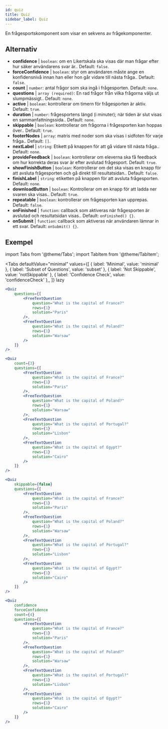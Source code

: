 ```yaml
---
id: quiz 
title: Quiz
sidebar_label: Quiz
---
```


En frågesportskomponent som visar en sekvens av frågekomponenter.

## Alternativ

* __confidence__ | `boolean`: om en Likertskala ska visas där man frågar efter hur säker användarens svar är.. Default: `false`.
* __forceConfidence__ | `boolean`: styr om användaren måste ange en konfidensnivå innan han eller hon går vidare till nästa fråga.. Default: `false`.
* __count__ | `number`: antal frågor som ska ingå i frågesporten. Default: `none`.
* __questions__ | `array (required)`: En rad frågor från vilka frågorna väljs ut slumpmässigt.. Default: `none`.
* __active__ | `boolean`: kontrollerar om timern för frågesporten är aktiv. Default: `true`.
* __duration__ | `number`: frågesportens längd (i minuter); när tiden är slut visas en sammanfattningssida.. Default: `none`.
* __skippable__ | `boolean`: kontrollerar om frågorna i frågesporten kan hoppas över.. Default: `true`.
* __footerNodes__ | `array`: matris med noder som ska visas i sidfoten för varje fråga.. Default: `[]`.
* __nextLabel__ | `string`: Etikett på knappen för att gå vidare till nästa fråga.. Default: `none`.
* __provideFeedback__ | `boolean`: kontrollerar om eleverna ska få feedback om hur korrekta deras svar är efter avslutad frågesport. Default: `true`.
* __showFinishButton__ | `boolean`: Kontrollerar om det ska visas en knapp för att avsluta frågesporten och gå direkt till resultatsidan.. Default: `false`.
* __finishLabel__ | `string`: etiketten på knappen för att avsluta frågesporten. Default: `none`.
* __downloadButton__ | `boolean`: Kontrollerar om en knapp för att ladda ner svaren ska visas.. Default: `true`.
* __repeatable__ | `boolean`: kontrollerar om frågesporten kan upprepas. Default: `false`.
* __onFinished__ | `function`: callback som aktiveras när frågesporten är avslutad och resultatsidan visas.. Default: `onFinished() {}`.
* __onSubmit__ | `function`: callback som aktiveras när användaren lämnar in ett svar. Default: `onSubmit() {}`.


## Exempel

import Tabs from '@theme/Tabs';
import TabItem from '@theme/TabItem';

<Tabs
    defaultValue="minimal"
    values={[
        { label: 'Minimal', value: 'minimal' },
        { label: 'Subset of Questions', value: 'subset' },
        { label: 'Not Skippable', value: 'notSkippable' },
        { label: 'Confidence Check', value: 'confidenceCheck' },,
    ]}
    lazy
>

<TabItem value="minimal">

```jsx live
<Quiz
    questions={[
        <FreeTextQuestion 
            question="What is the capital of France?" 
            rows={1} 
            solution="Paris" 
        />,
        <FreeTextQuestion 
            question="What is the capital of Poland?" 
            rows={1} 
            solution="Warsaw" 
        />
    ]}
/>
```
</TabItem>

<TabItem value="subset">

```jsx live
<Quiz
    count={3}
    questions={[
        <FreeTextQuestion 
            question="What is the capital of France?" 
            rows={1} 
            solution="Paris" 
        />,
        <FreeTextQuestion 
            question="What is the capital of Poland?" 
            rows={1} 
            solution="Warsaw" 
        />,
        <FreeTextQuestion 
            question="What is the capital of Portugal?" 
            rows={1} 
            solution="Lisbon" 
        />,     
        <FreeTextQuestion 
            question="What is the capital of Egypt?" 
            rows={1} 
            solution="Cairo" 
        />
    ]}
/>
```
</TabItem>

<TabItem value="notSkippable" >

```jsx live
<Quiz
    skippable={false}
    questions={[
        <FreeTextQuestion 
            question="What is the capital of France?" 
            rows={1} 
            solution="Paris" 
        />,
        <FreeTextQuestion 
            question="What is the capital of Poland?" 
            rows={1} 
            solution="Warsaw" 
        />,
        <FreeTextQuestion 
            question="What is the capital of Portugal?" 
            rows={1} 
            solution="Lisbon" 
        />,     
        <FreeTextQuestion 
            question="What is the capital of Egypt?" 
            rows={1} 
            solution="Cairo" 
        />
    ]}
/>
```
</TabItem>

<TabItem value="confidenceCheck">

```jsx live
<Quiz
    confidence
    forceConfidence
    count={4}
    questions={[
        <FreeTextQuestion 
            question="What is the capital of France?" 
            rows={1} 
            solution="Paris" 
        />,
        <FreeTextQuestion 
            question="What is the capital of Poland?" 
            rows={1} 
            solution="Warsaw" 
        />,
        <FreeTextQuestion 
            question="What is the capital of Portugal?" 
            rows={1} 
            solution="Lisbon" 
        />,     
        <FreeTextQuestion 
            question="What is the capital of Egypt?" 
            rows={1} 
            solution="Cairo" 
        />
    ]}
/>
```
</TabItem>

</Tabs>
